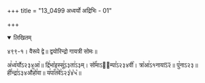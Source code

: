 +++
title = "13_0499 अध्वर्यो अद्रिभिः - 01"

+++
<details open><summary>लिखितम्</summary>

४९९-१। वैरूपे द्वे॥ द्वयोरिन्द्रो गायत्री सोमः॥

अ꣢ध्व꣡र्योऽ२३४आ꣥॥ द्रि꣢भा꣡इस्सू꣢ऽ३ता꣢ऽ३म्। सो꣡꣯माऽ२᳐म्पा꣣ऽ२३४वी꣥। त्रा꣡आ꣢ऽ१नायाऽ᳒२᳒॥ पु꣡नाऽ२३॥ ही꣯न्द्रा꣢ऽ३४औ꣥꣯हो꣯वा॥ य꣢पा꣡꣯त꣢वे꣣ऽ२३꣡४꣡५꣡॥
</details>